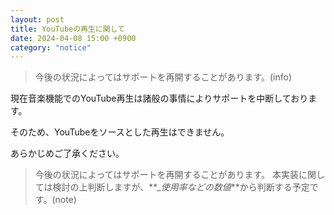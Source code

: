 ```yaml
---
layout: post
title: YouTubeの再生に関して
date: 2024-04-08 15:00 +0900
category: "notice"
---
```


> 今後の状況によってはサポートを再開することがあります。(info)

現在音楽機能でのYouTube再生は諸般の事情によりサポートを中断しております。

そのため、YouTubeをソースとした再生はできません。

あらかじめご了承ください。

> 今後の状況によってはサポートを再開することがあります。
> 本実装に関しては検討の上判断しますが、**__使用率などの数値_**から判断する予定です。(note)
